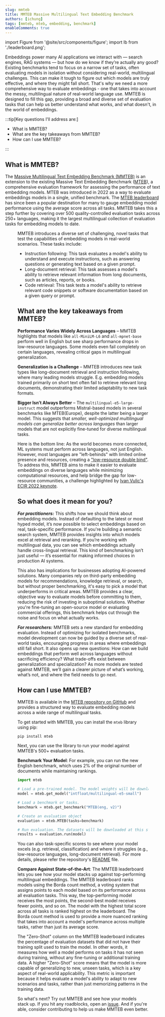```yaml
---
slug: mmteb
title: MMTEB Massive Multilingual Text Embedding Benchmark
authors: [ichung]
tags: [mmteb, mteb, embedding, benchmark]
enableComments: true
---
```


import Figure from '@site/src/components/figure';
import lb from './leaderboard.png';

Embeddings power many AI applications we interact with — search engines, RAG systems — but how do we know if they’re actually any good? Existing benchmarks tend to focus on a narrow set of tasks, often evaluating models in isolation without considering real-world, multilingual challenges. This can make it tough to figure out which models are truly effective, and where they might fall short. That's why we need a more comprehensive way to evaluate embeddings - one that takes into account the messy, multilingual nature of real-world language use. MMTEB is designed to fill this gap, providing a broad and diverse set of evaluation tasks that can help us better understand what works, and what doesn't, in the world of embeddings.

:::tip[Key questions I'll address are:]

- What is MMTEB?
- What are the key takeaways from MMTEB?
- How can I use MMTEB?

:::

<!-- truncate -->

## What is MMTEB?

The [Massive Multilingual Text Embedding Benchmark (MMTEB)](https://arxiv.org/abs/2502.13595) is an extension to the existing Massive Text Embedding Benchmark ([MTEB](https://arxiv.org/abs/2210.07316)), a comprehensive evaluation framework for assessing the performance of text embedding models. MTEB was introduced in 2022 as a way to evaluate embeddings models in a single, unified benchmark. The [MTEB leaderboard](https://huggingface.co/spaces/mteb/leaderboard) has since been a popular destination for many to gauge embedding model performance using the average score across all tasks. MMTEB takes this a step further by covering over 500 quality-controlled evaluation tasks across 250+ languages, making it the largest multilingual collection of evaluation tasks for embedding models to date.

<Figure
  image={lb}
  alt="The MMTEB Leaderboard"
  caption="The MMTEB Leaderboard. https://huggingface.co/spaces/mteb/leaderboard"
/>

MMTEB introduces a diverse set of challenging, novel tasks that test the capabilities of embedding models in real-world scenarios. These tasks include:

- Instruction following: This task evaluates a model's ability to understand and execute instructions, such as answering questions or generating text based on a given prompt.
- Long-document retrieval: This task assesses a model's ability to retrieve relevant information from long documents, such as articles, reports, or books.
- Code retrieval: This task tests a model's ability to retrieve relevant code snippets or software documentation based on a given query or prompt.

## What are the key takeaways from MMTEB?

**Performance Varies Widely Across Languages** – MMTEB highlights that models like `all-MiniLM-L6` and `all-mpnet-base` perform well in English but see sharp performance drops in low-resource languages. Some models even fail completely on certain languages, revealing critical gaps in multilingual generalization.

**Generalization is a Challenge** – MMTEB introduces new task types like long-document retrieval and instruction following, where many leading models struggle. E.g. embedding models trained primarily on short text often fail to retrieve relevant long documents, demonstrating their limited adaptability to new task formats.

**Bigger Isn’t Always Better** – The `multilingual-e5-large-instruct` model outperforms Mistral-based models in several benchmarks like MTEB(Europe), despite the latter being a larger model. This suggests that _smaller, well-optimized multilingual models can generalize better across languages_ than larger models that are not explicitly fine-tuned for diverse multilingual tasks.

Here is the bottom line: As the world becomes more connected, ML systems must perform across languages, not just English. However, most languages are "left-behinds" with limited online presence and resources, creating a ["low-resource double bind"](https://aclanthology.org/2021.findings-emnlp.282/). To address this, MMTEB aims to make it easier to evaluate embeddings on diverse languages while minimizing computational resources, and help bridge the gap for low-resource communities, a challenge highlighted by [Ivan Vulic's ECIR 2022 keynote](https://sites.google.com/site/ivanvulic/).

## So what does it mean for you?

_**For practitioners:**_ This shifts how we should think about embedding models. Instead of defaulting to the latest or most hyped model, it’s now possible to select embeddings based on real, task-specific performance. If you're building a semantic search system, MMTEB provides insights into which models excel at retrieval and reranking. If you’re working with multilingual data, you can see which embeddings actually handle cross-lingual retrieval. This kind of benchmarking isn’t just useful — it’s essential for making informed choices in production AI systems. 

This also has implications for businesses adopting AI-powered solutions. Many companies rely on third-party embedding models for recommendations, knowledge retrieval, or search, but without proper benchmarking, it's easy to pick a model that underperforms in critical areas. MMTEB provides a clear, objective way to evaluate models before committing to them, reducing the risk of investing in suboptimal solutions. Whether you're fine-tuning an open-source model or evaluating commercial offerings, this benchmark helps cut through the noise and focus on what actually works.

_**For researchers:**_ MMTEB sets a new standard for embedding evaluation. Instead of optimizing for isolated benchmarks, model development can now be guided by a diverse set of real-world tasks, encouraging progress in areas where embeddings still fall short. It also opens up new questions: How can we build embeddings that perform well across languages without sacrificing efficiency? What trade-offs exist between generalization and specialization? As more models are tested against MMTEB, we’ll gain a clearer picture of what’s working, what’s not, and where the field needs to go next.

## How can I use MMTEB?

MMTEB is available in the [MTEB repository on GitHub](https://github.com/embeddings-benchmark/mteb) and provides a structured way to evaluate embedding models across a wide range of multilingual tasks. 

To get started with MMTEB, you can install the `mteb` library using pip:
```
pip install mteb
```

Next, you can use the library to run your model against MMTEB's 500+ evaluation tasks. 

**Benchmark Your Model**: 
For example, you can run the new English benchmark, which uses 2% of the original number of documents while maintaining rankings. 

```python
import mteb

# Load a pre-trained model. The model weights will be downloaded. 
model = mteb.get_model("intfloat/multilingual-e5-small")

# Load a benchmark or tasks.
benchmark = mteb.get_benchmark("MTEB(eng, v2)")

# Create an evaluation object
evaluation = mteb.MTEB(tasks=benchmark)

# Run evaluation. The datasets will be downloaded at this step. Results are written to disk. 
results = evaluation.run(model)
```

You can also task-specific scores to see where your model excels (e.g. retrieval, classification) and where it struggles (e.g., low-resource languages, long-document retrieval). For more details, please refer the repository's [README](https://github.com/embeddings-benchmark/mteb) file.


**Compare Against State-of-the-Art**:
The MMTEB leaderboard lets you see how your model stacks up against top-performing multilingual embeddings. The MMTEB leaderboard ranks models using the Borda count method, a voting system that assigns points to each model based on its performance across all evaluation tasks. This way, the top-performing model receives the most points, the second-best model receives fewer points, and so on. The model with the highest total score across all tasks is ranked highest on the leaderboard. The Borda count method is used to provide a more nuanced ranking that takes into account a model's performance across multiple tasks, rather than just its average score. 

The "Zero-Shot" column on the MMTEB leaderboard indicates the percentage of evaluation datasets that did not have their training split used to train the model. In other words, it measures how well a model performs on tasks it has not seen during training, without any fine-tuning or additional training data. A higher "Zero-Shot" score means that the model is more capable of generalizing to new, unseen tasks, which is a key aspect of real-world applicability. This metric is important because it helps evaluate a model's ability to adapt to new scenarios and tasks, rather than just memorizing patterns in the training data.


So what's next? Try out MMTEB and see how your models stack up. If you hit any roadblocks, open an [issue](https://github.com/embeddings-benchmark/mteb/issues). And if you're able, consider contributing to help us make MMTEB even better. 